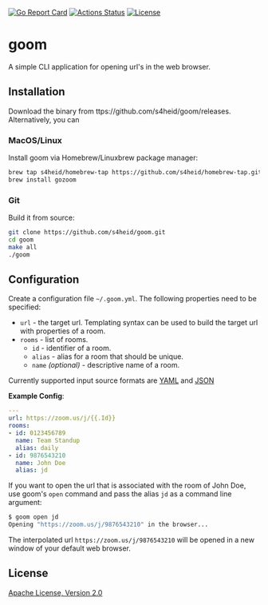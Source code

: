 [![Go Report Card](https://goreportcard.com/badge/s4heid/goom)](https://goreportcard.com/report/s4heid/goom)
[![Actions Status](https://github.com/s4heid/goom/workflows/build%20status/badge.svg)](https://github.com/s4heid/goom/actions)
[![License](https://img.shields.io/badge/License-Apache%202.0-blue.svg)](https://github.com/s4heid/goom/blob/master/LICENSE)

# goom

A simple CLI application for opening url's in the web browser.

## Installation

Download the binary from ttps://github.com/s4heid/goom/releases. Alternatively,
you can 

### MacOS/Linux

Install goom via Homebrew/Linuxbrew package manager:

```bash
brew tap s4heid/homebrew-tap https://github.com/s4heid/homebrew-tap.git
brew install gozoom
```

### Git

Build it from source:

```sh
git clone https://github.com/s4heid/goom.git
cd goom
make all
./goom
```

## Configuration

Create a configuration file `~/.goom.yml`. The following properties need to be
specified:

* `url` - the target url. Templating syntax can be used to build the target url
  with properties of a room.
* `rooms` - list of rooms.
  - `id` - identifier of a room.
  - `alias` - alias for a room that should be unique.
  - `name` *(optional)* - descriptive name of a room.

Currently supported input source formats are [YAML](https://yaml.org) and
[JSON](https://www.json.org/)

**Example Config**:

```yaml
---
url: https://zoom.us/j/{{.Id}}
rooms:
- id: 0123456789
  name: Team Standup
  alias: daily
- id: 9876543210
  name: John Doe
  alias: jd
```

If you want to open the url that is associated with the room of John Doe, use
goom's `open` command and pass the alias `jd` as a command line argument:

```sh
$ goom open jd
Opening "https://zoom.us/j/9876543210" in the browser...
```

The interpolated url `https://zoom.us/j/9876543210` will be opened in a new
window of your default web browser.

## License

[Apache License, Version 2.0](LICENSE)
